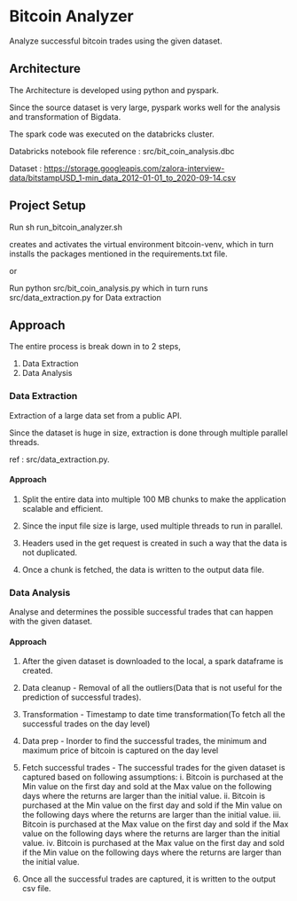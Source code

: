 # Bitcoin Analyzer

Analyze successful bitcoin trades using the given dataset.

## Architecture

The Architecture is developed using python and pyspark.

Since the source dataset is very large, pyspark works well for the analysis and transformation of Bigdata.

The spark code was executed on the databricks cluster.

Databricks notebook file reference : src/bit_coin_analysis.dbc

Dataset : https://storage.googleapis.com/zalora-interview-data/bitstampUSD_1-min_data_2012-01-01_to_2020-09-14.csv

## Project Setup

Run sh run_bitcoin_analyzer.sh  

creates and activates the virtual environment bitcoin-venv, which in turn installs the packages
mentioned in the requirements.txt file.

or

Run python src/bit_coin_analysis.py which in turn runs src/data_extraction.py for Data extraction

## Approach

The entire process is break down in to 2 steps,
1. Data Extraction
2. Data Analysis

### Data Extraction

Extraction of a large data set from a public API.
 
Since the dataset is huge in size, extraction is done through multiple parallel threads.

ref : src/data_extraction.py.

#### Approach

1. Split the entire data into multiple 100 MB chunks to make the application scalable and efficient.

2. Since the input file size is large, used multiple threads to run in parallel.

3. Headers used in the get request is created in such a way that the data is not duplicated.

4. Once a chunk is fetched, the data is written to the output data file.

### Data Analysis

Analyse and determines the possible successful trades that can happen with the given dataset.

#### Approach

1. After the given dataset is downloaded to the local, a spark dataframe is created.

2. Data cleanup - Removal of all the outliers(Data that is not useful for the prediction of
successful trades).

3. Transformation - Timestamp to date time transformation(To fetch all the successful trades on the day level)

4. Data prep - Inorder to find the successful trades, the minimum and maximum price of bitcoin is
captured on the day level

5. Fetch successful trades - The successful trades for the given dataset is captured based on
following assumptions:
i. Bitcoin is purchased at the Min value on the first day and sold at the Max value on the following
days where the returns are larger than the initial value.
ii. Bitcoin is purchased at the Min value on the first day and sold if the Min value on the following
days where the returns are larger than the initial value.
iii. Bitcoin is purchased at the Max value on the first day and sold if the Max value on the following
days where the returns are larger than the initial value.
iv. Bitcoin is purchased at the Max value on the first day and sold if the Min value on the following
days where the returns are larger than the initial value.

6. Once all the successful trades are captured, it is written to the output csv file.

